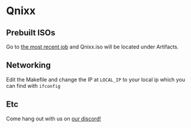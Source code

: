 # Qnixx

## Prebuilt ISOs
Go to [the most recent job](https://github.com/Qnixx/src/actions) and Qnixx.iso will be located under Artifacts.

## Networking
Edit the Makefile and change the IP at ``LOCAL_IP`` to
your local ip which you can find with ``ifconfig``

## Etc
Come hang out with us on [our discord!](https://discord.gg/2rtRsbm4Am)
